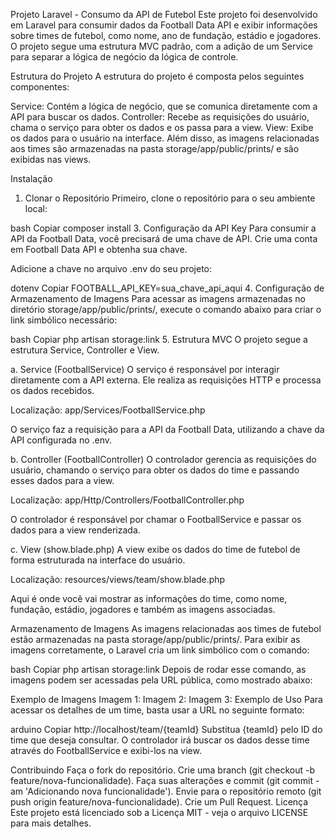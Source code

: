 Projeto Laravel - Consumo da API de Futebol
Este projeto foi desenvolvido em Laravel para consumir dados da Football Data API e exibir informações sobre times de futebol, como nome, ano de fundação, estádio e jogadores. O projeto segue uma estrutura MVC padrão, com a adição de um Service para separar a lógica de negócio da lógica de controle.

Estrutura do Projeto
A estrutura do projeto é composta pelos seguintes componentes:

Service: Contém a lógica de negócio, que se comunica diretamente com a API para buscar os dados.
Controller: Recebe as requisições do usuário, chama o serviço para obter os dados e os passa para a view.
View: Exibe os dados para o usuário na interface.
Além disso, as imagens relacionadas aos times são armazenadas na pasta storage/app/public/prints/ e são exibidas nas views.

Instalação
1. Clonar o Repositório
Primeiro, clone o repositório para o seu ambiente local:


bash
Copiar
composer install
3. Configuração da API Key
Para consumir a API da Football Data, você precisará de uma chave de API. Crie uma conta em Football Data API e obtenha sua chave.

Adicione a chave no arquivo .env do seu projeto:

dotenv
Copiar
FOOTBALL_API_KEY=sua_chave_api_aqui
4. Configuração de Armazenamento de Imagens
Para acessar as imagens armazenadas no diretório storage/app/public/prints/, execute o comando abaixo para criar o link simbólico necessário:

bash
Copiar
php artisan storage:link
5. Estrutura MVC
O projeto segue a estrutura Service, Controller e View.

a. Service (FootballService)
O serviço é responsável por interagir diretamente com a API externa. Ele realiza as requisições HTTP e processa os dados recebidos.

Localização: app/Services/FootballService.php

O serviço faz a requisição para a API da Football Data, utilizando a chave da API configurada no .env.

b. Controller (FootballController)
O controlador gerencia as requisições do usuário, chamando o serviço para obter os dados do time e passando esses dados para a view.

Localização: app/Http/Controllers/FootballController.php

O controlador é responsável por chamar o FootballService e passar os dados para a view renderizada.

c. View (show.blade.php)
A view exibe os dados do time de futebol de forma estruturada na interface do usuário.

Localização: resources/views/team/show.blade.php

Aqui é onde você vai mostrar as informações do time, como nome, fundação, estádio, jogadores e também as imagens associadas.

Armazenamento de Imagens
As imagens relacionadas aos times de futebol estão armazenadas na pasta storage/app/public/prints/. Para exibir as imagens corretamente, o Laravel cria um link simbólico com o comando:

bash
Copiar
php artisan storage:link
Depois de rodar esse comando, as imagens podem ser acessadas pela URL pública, como mostrado abaixo:

Exemplo de Imagens
Imagem 1:
Imagem 2:
Imagem 3:
Exemplo de Uso
Para acessar os detalhes de um time, basta usar a URL no seguinte formato:

arduino
Copiar
http://localhost/team/{teamId}
Substitua {teamId} pelo ID do time que deseja consultar. O controlador irá buscar os dados desse time através do FootballService e exibi-los na view.

Contribuindo
Faça o fork do repositório.
Crie uma branch (git checkout -b feature/nova-funcionalidade).
Faça suas alterações e commit (git commit -am 'Adicionando nova funcionalidade').
Envie para o repositório remoto (git push origin feature/nova-funcionalidade).
Crie um Pull Request.
Licença
Este projeto está licenciado sob a Licença MIT - veja o arquivo LICENSE para mais detalhes.

